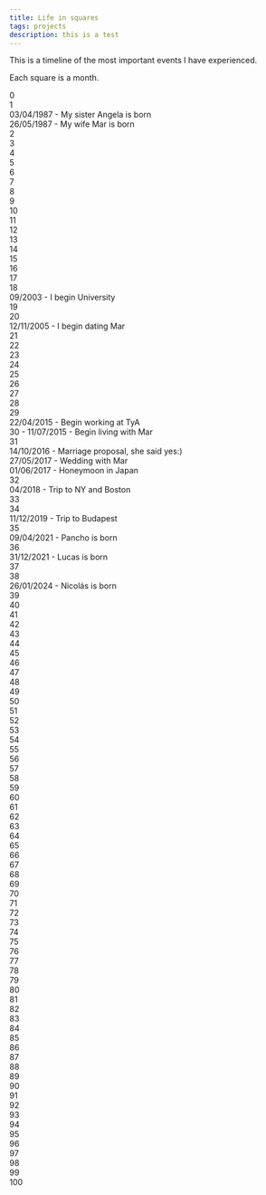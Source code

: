 ```yaml
---
title: Life in squares
tags: projects
description: this is a test
---
```


This is a timeline of the most important events I have experienced. 

Each square is a month.

<div class="vidagrid">
<div class="sq alive" title="07/1985">0</div>
<div class="sq alive" title="08/1985"></div>
<div class="sq alive" title="09/1985"></div>
<div class="sq alive" title="10/1985"></div>
<div class="sq alive" title="11/1985"></div>
<div class="sq alive" title="12/1985"></div>
<div class="sq alive" title="01/1986"></div>
<div class="sq alive" title="02/1986"></div>
<div class="sq alive" title="03/1986"></div>
<div class="sq alive" title="04/1986"></div>
<div class="sq alive" title="05/1986"></div>
<div class="sq alive" title="06/1986"></div>
<div class="sq alive" title="07/1986">1</div>
<div class="sq alive" title="08/1986"></div>
<div class="sq alive" title="09/1986"></div>
<div class="sq alive" title="10/1986"></div>
<div class="sq alive" title="11/1986"></div>
<div class="sq alive" title="12/1986"></div>
<div class="sq alive" title="01/1987"></div>
<div class="sq alive" title="02/1987"></div>
<div class="sq alive" title="03/1987"></div>
<div class="sq alive familia tooltip" title="04/1987"><span class="tooltiptext">03/04/1987 - My sister Angela is born</span></div>
<div class="sq alive familia tooltip" title="05/1987"><span class="tooltiptext">26/05/1987 - My wife Mar is born</span></div>
<div class="sq alive" title="06/1987"></div>
<div class="sq alive" title="07/1987">2</div>
<div class="sq alive" title="08/1987"></div>
<div class="sq alive" title="09/1987"></div>
<div class="sq alive" title="10/1987"></div>
<div class="sq alive" title="11/1987"></div>
<div class="sq alive" title="12/1987"></div>
<div class="sq alive" title="01/1988"></div>
<div class="sq alive" title="02/1988"></div>
<div class="sq alive" title="03/1988"></div>
<div class="sq alive" title="04/1988"></div>
<div class="sq alive" title="05/1988"></div>
<div class="sq alive" title="06/1988"></div>
<div class="sq alive" title="07/1988">3</div>
<div class="sq alive" title="08/1988"></div>
<div class="sq alive" title="09/1988"></div>
<div class="sq alive" title="10/1988"></div>
<div class="sq alive" title="11/1988"></div>
<div class="sq alive" title="12/1988"></div>
<div class="sq alive" title="01/1989"></div>
<div class="sq alive" title="02/1989"></div>
<div class="sq alive" title="03/1989"></div>
<div class="sq alive" title="04/1989"></div>
<div class="sq alive" title="05/1989"></div>
<div class="sq alive" title="06/1989"></div>
<div class="sq alive " title="07/1989">4</div>
<div class="sq alive" title="08/1989"></div>
<div class="sq alive" title="09/1989"></div>
<div class="sq alive" title="10/1989"></div>
<div class="sq alive" title="11/1989"></div>
<div class="sq alive" title="12/1989"></div>
<div class="sq alive" title="01/1990"></div>
<div class="sq alive" title="02/1990"></div>
<div class="sq alive" title="03/1990"></div>
<div class="sq alive" title="04/1990"></div>
<div class="sq alive" title="05/1990"></div>
<div class="sq alive" title="06/1990"></div>
<div class="sq alive " title="07/1990">5</div>
<div class="sq alive" title="08/1990"></div>
<div class="sq alive" title="09/1990"></div>
<div class="sq alive" title="10/1990"></div>
<div class="sq alive" title="11/1990"></div>
<div class="sq alive" title="12/1990"></div>
<div class="sq alive" title="01/1991"></div>
<div class="sq alive" title="02/1991"></div>
<div class="sq alive" title="03/1991"></div>
<div class="sq alive" title="04/1991"></div>
<div class="sq alive" title="05/1991"></div>
<div class="sq alive" title="06/1991"></div>
<div class="sq alive" title="07/1991">6</div>
<div class="sq alive" title="08/1991"></div>
<div class="sq alive" title="09/1991"></div>
<div class="sq alive" title="10/1991"></div>
<div class="sq alive" title="11/1991"></div>
<div class="sq alive" title="12/1991"></div>
<div class="sq alive" title="01/1992"></div>
<div class="sq alive" title="02/1992"></div>
<div class="sq alive" title="03/1992"></div>
<div class="sq alive" title="04/1992"></div>
<div class="sq alive" title="05/1992"></div>
<div class="sq alive" title="06/1992"></div>
<div class="sq alive" title="07/1992">7</div>
<div class="sq alive" title="08/1992"></div>
<div class="sq alive" title="09/1992"></div>
<div class="sq alive" title="10/1992"></div>
<div class="sq alive" title="11/1992"></div>
<div class="sq alive" title="12/1992"></div>
<div class="sq alive" title="01/1993"></div>
<div class="sq alive" title="02/1993"></div>
<div class="sq alive" title="03/1993"></div>
<div class="sq alive" title="04/1993"></div>
<div class="sq alive" title="05/1993"></div>
<div class="sq alive" title="06/1993"></div>
<div class="sq alive" title="07/1993">8</div>
<div class="sq alive" title="08/1993"></div>
<div class="sq alive" title="09/1993"></div>
<div class="sq alive" title="10/1993"></div>
<div class="sq alive" title="11/1993"></div>
<div class="sq alive" title="12/1993"></div>
<div class="sq alive" title="01/1994"></div>
<div class="sq alive" title="02/1994"></div>
<div class="sq alive" title="03/1994"></div>
<div class="sq alive" title="04/1994"></div>
<div class="sq alive" title="05/1994"></div>
<div class="sq alive" title="06/1994"></div>
<div class="sq alive" title="07/1994">9</div>
<div class="sq alive" title="08/1994"></div>
<div class="sq alive" title="09/1994"></div>
<div class="sq alive" title="10/1994"></div>
<div class="sq alive" title="11/1994"></div>
<div class="sq alive" title="12/1994"></div>
<div class="sq alive" title="01/1995"></div>
<div class="sq alive" title="02/1995"></div>
<div class="sq alive" title="03/1995"></div>
<div class="sq alive" title="04/1995"></div>
<div class="sq alive" title="05/1995"></div>
<div class="sq alive" title="06/1995"></div>
<div class="sq alive" title="07/1995">10</div>
<div class="sq alive" title="08/1995"></div>
<div class="sq alive" title="09/1995"></div>
<div class="sq alive" title="10/1995"></div>
<div class="sq alive" title="11/1995"></div>
<div class="sq alive" title="12/1995"></div>
<div class="sq alive" title="01/1996"></div>
<div class="sq alive" title="02/1996"></div>
<div class="sq alive" title="03/1996"></div>
<div class="sq alive" title="04/1996"></div>
<div class="sq alive" title="05/1996"></div>
<div class="sq alive" title="06/1996"></div>
<div class="sq alive" title="07/1996">11</div>
<div class="sq alive" title="08/1996"></div>
<div class="sq alive" title="09/1996"></div>
<div class="sq alive" title="10/1996"></div>
<div class="sq alive" title="11/1996"></div>
<div class="sq alive" title="12/1996"></div>
<div class="sq alive" title="01/1997"></div>
<div class="sq alive" title="02/1997"></div>
<div class="sq alive" title="03/1997"></div>
<div class="sq alive" title="04/1997"></div>
<div class="sq alive" title="05/1997"></div>
<div class="sq alive" title="06/1997"></div>
<div class="sq alive" title="07/1997">12</div>
<div class="sq alive" title="08/1997"></div>
<div class="sq alive" title="09/1997"></div>
<div class="sq alive" title="10/1997"></div>
<div class="sq alive" title="11/1997"></div>
<div class="sq alive" title="12/1997"></div>
<div class="sq alive" title="01/1998"></div>
<div class="sq alive" title="02/1998"></div>
<div class="sq alive" title="03/1998"></div>
<div class="sq alive" title="04/1998"></div>
<div class="sq alive" title="05/1998"></div>
<div class="sq alive" title="06/1998"></div>
<div class="sq alive " title="07/1998">13</div>
<div class="sq alive" title="08/1998"></div>
<div class="sq alive" title="09/1998"></div>
<div class="sq alive" title="10/1998"></div>
<div class="sq alive" title="11/1998"></div>
<div class="sq alive" title="12/1998"></div>
<div class="sq alive" title="01/1999"></div>
<div class="sq alive" title="02/1999"></div>
<div class="sq alive" title="03/1999"></div>
<div class="sq alive" title="04/1999"></div>
<div class="sq alive" title="05/1999"></div>
<div class="sq alive" title="06/1999"></div>
<div class="sq alive" title="07/1999">14</div>
<div class="sq alive" title="08/1999"></div>
<div class="sq alive" title="09/1999"></div>
<div class="sq alive" title="10/1999"></div>
<div class="sq alive" title="11/1999"></div>
<div class="sq alive" title="12/1999"></div>
<div class="sq alive" title="01/2000"></div>
<div class="sq alive" title="02/2000"></div>
<div class="sq alive" title="03/2000"></div>
<div class="sq alive" title="04/2000"></div>
<div class="sq alive" title="05/2000"></div>
<div class="sq alive" title="06/2000"></div>
<div class="sq alive" title="07/2000">15</div>
<div class="sq alive" title="08/2000"></div>
<div class="sq alive" title="09/2000"></div>
<div class="sq alive" title="10/2000"></div>
<div class="sq alive" title="11/2000"></div>
<div class="sq alive" title="12/2000"></div>
<div class="sq alive" title="01/2001"></div>
<div class="sq alive" title="02/2001"></div>
<div class="sq alive" title="03/2001"></div>
<div class="sq alive" title="04/2001"></div>
<div class="sq alive" title="05/2001"></div>
<div class="sq alive" title="06/2001"></div>
<div class="sq alive" title="07/2001">16</div>
<div class="sq alive" title="08/2001"></div>
<div class="sq alive" title="09/2001"></div>
<div class="sq alive" title="10/2001"></div>
<div class="sq alive" title="11/2001"></div>
<div class="sq alive" title="12/2001"></div>
<div class="sq alive" title="01/2002"></div>
<div class="sq alive" title="02/2002"></div>
<div class="sq alive" title="03/2002"></div>
<div class="sq alive" title="04/2002"></div>
<div class="sq alive" title="05/2002"></div>
<div class="sq alive" title="06/2002"></div>
<div class="sq alive" title="07/2002">17</div>
<div class="sq alive" title="07/2002"></div>
<div class="sq alive" title="09/2002"></div>
<div class="sq alive" title="10/2002"></div>
<div class="sq alive" title="11/2002"></div>
<div class="sq alive" title="12/2002"></div>
<div class="sq alive" title="01/2003"></div>
<div class="sq alive" title="02/2003"></div>
<div class="sq alive" title="03/2003"></div>
<div class="sq alive" title="04/2003"></div>
<div class="sq alive" title="05/2003"></div>
<div class="sq alive" title="06/2003"></div>
<div class="sq alive" title="07/2003">18</div>
<div class="sq alive" title="08/2003"></div>
<div class="sq alive trabajo tooltip" title="09/2003"><span class="tooltiptext">09/2003 - I begin University</span></div>
<div class="sq alive" title=""></div>
<div class="sq alive" title="11/2003"></div>
<div class="sq alive" title="12/2003"></div>
<div class="sq alive" title="01/2004"></div>
<div class="sq alive" title="02/2004"></div>
<div class="sq alive" title="03/2004"></div>
<div class="sq alive" title="04/2004"></div>
<div class="sq alive" title="05/2004"></div>
<div class="sq alive" title="06/2004"></div>
<div class="sq alive " title="07/2004">19</div>
<div class="sq alive" title="08/2004"></div>
<div class="sq alive" title="09/2004"></div>
<div class="sq alive" title="10/2004"></div>
<div class="sq alive" title="11/2004"></div>
<div class="sq alive" title="12/2004"></div>
<div class="sq alive" title="01/2005"></div>
<div class="sq alive" title="02/2005"></div>
<div class="sq alive" title="03/2005"></div>
<div class="sq alive" title="04/2005"></div>
<div class="sq alive" title="05/2005"></div>
<div class="sq alive" title="06/2005"></div>
<div class="sq alive " title="07/2005">20</div>
<div class="sq alive" title="08/2005"></div>
<div class="sq alive" title="09/2005"></div>
<div class="sq alive" title="10/2005"></div>
<div class="sq alive tooltip mar" title="11/2005"><span class="tooltiptext">12/11/2005 - I begin dating Mar</span></div>
<div class="sq alive" title="12/2005"></div>
<div class="sq alive" title="01/2006"></div>
<div class="sq alive" title="02/2006"></div>
<div class="sq alive" title="03/2006"></div>
<div class="sq alive" title="04/2006"></div>
<div class="sq alive" title="05/2006"></div>
<div class="sq alive" title="06/2006"></div>
<div class="sq alive " title="07/2006">21</div>
<div class="sq alive" title="08/2006"></div>
<div class="sq alive" title="09/2006"></div>
<div class="sq alive" title="10/2006"></div>
<div class="sq alive" title="11/2006"></div>
<div class="sq alive" title="12/2006"></div>
<div class="sq alive" title="01/2007"></div>
<div class="sq alive" title="02/2007"></div>
<div class="sq alive" title="03/2007"></div>
<div class="sq alive" title="04/2007"></div>
<div class="sq alive" title="05/2007"></div>
<div class="sq alive" title="06/2007"></div>
<div class="sq alive " title="07/2007">22</div>
<div class="sq alive" title="08/2007"></div>
<div class="sq alive" title=""></div>
<div class="sq alive" title=""></div>
<div class="sq alive" title=""></div>
<div class="sq alive" title=""></div>
<div class="sq alive" title=""></div>
<div class="sq alive" title=""></div>
<div class="sq alive" title=""></div>
<div class="sq alive" title=""></div>
<div class="sq alive" title=""></div>
<div class="sq alive" title=""></div>
<div class="sq alive " title="07/2008">23</div>
<div class="sq alive" title="07/2008"></div>
<div class="sq alive" title=""></div>
<div class="sq alive" title=""></div>
<div class="sq alive" title=""></div>
<div class="sq alive" title=""></div>
<div class="sq alive" title=""></div>
<div class="sq alive" title=""></div>
<div class="sq alive" title=""></div>
<div class="sq alive" title=""></div>
<div class="sq alive" title=""></div>
<div class="sq alive" title=""></div>
<div class="sq alive " title="07/2009">24</div>
<div class="sq alive" title="07/2009"></div>
<div class="sq alive" title=""></div>
<div class="sq alive" title=""></div>
<div class="sq alive" title=""></div>
<div class="sq alive" title=""></div>
<div class="sq alive" title=""></div>
<div class="sq alive" title=""></div>
<div class="sq alive" title=""></div>
<div class="sq alive" title=""></div>
<div class="sq alive" title=""></div>
<div class="sq alive" title=""></div>
<div class="sq alive " title="">25</div>
<div class="sq alive" title="07/2010"></div>
<div class="sq alive" title=""></div>
<div class="sq alive" title=""></div>
<div class="sq alive" title=""></div>
<div class="sq alive" title=""></div>
<div class="sq alive" title=""></div>
<div class="sq alive" title=""></div>
<div class="sq alive" title=""></div>
<div class="sq alive" title=""></div>
<div class="sq alive" title=""></div>
<div class="sq alive" title=""></div>
<div class="sq alive " title="">26</div>
<div class="sq alive" title="07/2011"></div>
<div class="sq alive" title=""></div>
<div class="sq alive" title=""></div>
<div class="sq alive" title=""></div>
<div class="sq alive" title=""></div>
<div class="sq alive" title=""></div>
<div class="sq alive" title=""></div>
<div class="sq alive" title=""></div>
<div class="sq alive" title=""></div>
<div class="sq alive" title=""></div>
<div class="sq alive" title=""></div>
<div class="sq alive " title="">27</div>
<div class="sq alive" title="07/2012"></div>
<div class="sq alive" title=""></div>
<div class="sq alive" title=""></div>
<div class="sq alive" title=""></div>
<div class="sq alive" title=""></div>
<div class="sq alive" title=""></div>
<div class="sq alive" title=""></div>
<div class="sq alive" title=""></div>
<div class="sq alive" title=""></div>
<div class="sq alive" title=""></div>
<div class="sq alive" title=""></div>
<div class="sq alive " title="">28</div>
<div class="sq alive" title="07/2013"></div>
<div class="sq alive" title="08/2013"></div>
<div class="sq alive" title="09/2013"></div>
<div class="sq alive" title="10/2013"></div>
<div class="sq alive" title="11/2013"></div>
<div class="sq alive" title="12/2013"></div>
<div class="sq alive" title="01/2014"></div>
<div class="sq alive" title="02/2014"></div>
<div class="sq alive" title="03/2014"></div>
<div class="sq alive" title="05/2014"></div>
<div class="sq alive" title="06/2014"></div>
<div class="sq alive " title="07/2014">29</div>
<div class="sq alive" title="08/2014"></div>
<div class="sq alive" title="09/2014"></div>
<div class="sq alive" title="10/2014"></div>
<div class="sq alive" title="11/2014"></div>
<div class="sq alive" title="12/2014"></div>
<div class="sq alive" title="01/2015"></div>
<div class="sq alive" title="02/2015"></div>
<div class="sq alive" title="03/2015"></div>
<div class="sq alive trabajo tooltip" title="04/2015"><span class="tooltiptext">22/04/2015 - Begin working at TyA</span></div>
<div class="sq alive" title="05/2015"></div>
<div class="sq alive" title="06/2015"></div>
<div class="sq alive casa tooltip" title="07/2015">30 - <span class="tooltiptext">11/07/2015 - Begin living with Mar</span></div>
<div class="sq alive" title="08/2015"></div>
<div class="sq alive" title="09/2015"></div>
<div class="sq alive" title="10/2015"></div>
<div class="sq alive" title="11/2015"></div>
<div class="sq alive" title="12/2015"></div>
<div class="sq alive" title="01/2016"></div>
<div class="sq alive" title="02/2016"></div>
<div class="sq alive" title="03/2016"></div>
<div class="sq alive " title="04/2016"></div>
<div class="sq alive" title="05/2016"></div>
<div class="sq alive" title="06/2016"></div>
<div class="sq alive" title="07/2016">31</div>
<div class="sq alive" title="08/2016"></div>
<div class="sq alive" title="09/2016"></div>
<div class="sq alive mar tooltip" title="10/2016"><span class="tooltiptext">14/10/2016 - Marriage proposal, she said yes:)</span></div>
<div class="sq alive" title="11/2016"></div>
<div class="sq alive" title="12/2016"></div>
<div class="sq alive" title="01/2017"></div>
<div class="sq alive" title="02/2017"></div>
<div class="sq alive" title="03/2017"></div>
<div class="sq alive" title="04/2017"></div>
<div class="sq alive mar tooltip" title="05/2017"><span class="tooltiptext">27/05/2017 - Wedding with Mar</span></div>
<div class="sq alive viaje tooltip" title="06/2017"><span class="tooltiptext">01/06/2017 - Honeymoon in Japan</span></div>
<div class="sq alive" title="07/2017">32</div>
<div class="sq alive" title="08/2017"></div>
<div class="sq alive" title="09/2017"></div>
<div class="sq alive" title="10/2017"></div>
<div class="sq alive" title="11/2017"></div>
<div class="sq alive" title="12/2017"></div>
<div class="sq alive" title="01/2018"></div>
<div class="sq alive" title="02/2018"></div>
<div class="sq alive" title="03/2018"></div>
<div class="sq alive viaje tooltip" title="04/2018"><span class="tooltiptext">04/2018 - Trip to NY and Boston</span></div>
<div class="sq alive" title="05/2018"></div>
<div class="sq alive" title="06/2018"></div>
<div class="sq alive " title="07/2018">33</div>
<div class="sq alive" title="08/2018"></div>
<div class="sq alive" title="09/2018"></div>
<div class="sq alive" title="10/2018"></div>
<div class="sq alive" title="11/2018"></div>
<div class="sq alive" title="12/2018"></div>
<div class="sq alive" title="01/2019"></div>
<div class="sq alive" title="02/2019"></div>
<div class="sq alive" title="03/2019"></div>
<div class="sq alive" title="04/2019"></div>
<div class="sq alive" title="05/2019"></div>
<div class="sq alive" title="06/2019"></div>
<div class="sq alive" title="07/2019">34</div>
<div class="sq alive" title="08/2019"></div>
<div class="sq alive" title="09/2019"></div>
<div class="sq alive" title="10/2019"></div>
<div class="sq alive" title="11/2019"></div>
<div class="sq alive viaje" title="12/2019">11/12/2019 - Trip to Budapest</div>
<div class="sq alive" title="01/2020"></div>
<div class="sq alive" title="02/2020"></div>
<div class="sq alive" title="03/2020"></div>
<div class="sq alive" title="04/2020"></div>
<div class="sq alive" title="05/2020"></div>
<div class="sq alive" title=""></div>
<div class="sq alive" title="07/2020">35</div>
<div class="sq alive" title=""></div>
<div class="sq alive" title=""></div>
<div class="sq alive" title=""></div>
<div class="sq alive" title=""></div>
<div class="sq alive" title=""></div>
<div class="sq alive" title=""></div>
<div class="sq alive" title=""></div>
<div class="sq alive" title=""></div>
<div class="sq alive familia" title="04/2021">09/04/2021 - Pancho is born</div>
<div class="sq alive" title=""></div>
<div class="sq alive" title=""></div>
<div class="sq alive" title="07/2021">36</div>
<div class="sq alive" title=""></div>
<div class="sq alive" title=""></div>
<div class="sq alive" title=""></div>
<div class="sq alive" title=""></div>
<div class="sq alive familia" title="12/2021">31/12/2021 - Lucas is born</div>
<div class="sq alive" title=""></div>
<div class="sq alive" title=""></div>
<div class="sq alive" title=""></div>
<div class="sq alive" title=""></div>
<div class="sq alive" title=""></div>
<div class="sq alive" title=""></div>
<div class="sq alive" title="">37</div>
<div class="sq alive" title=""></div>
<div class="sq alive" title=""></div>
<div class="sq alive" title=""></div>
<div class="sq alive" title=""></div>
<div class="sq alive" title=""></div>
<div class="sq alive" title=""></div>
<div class="sq alive" title=""></div>
<div class="sq alive" title=""></div>
<div class="sq alive" title=""></div>
<div class="sq alive" title=""></div>
<div class="sq alive" title=""></div>
<div class="sq alive" title="07/2023">38</div>
<div class="sq alive" title="08/2023"></div>
<div class="sq alive" title="09/2023"></div>
<div class="sq alive" title="10/2023"></div>
<div class="sq alive" title="11/2023"></div>
<div class="sq alive" title="12/2023"></div>
<div class="sq alive familia" title="01/2024">26/01/2024 - Nicolás is born</div>
<div class="sq alive" title="02/2024"></div>
<div class="sq alive" title="03/2024"></div>
<div class="sq alive" title="04/2024"></div>
<div class="sq alive" title="05/2024"></div>
<div class="sq alive" title="06/2024"></div>
<div class="sq alive" title="07/2024">39</div>
<div class="sq alive" title="08/2024"></div>
<div class="sq alive" title="09/2024"></div>
<div class="sq alive" title="10/2024"></div>
<div class="sq " title=""></div>
<div class="sq " title=""></div>
<div class="sq " title=""></div>
<div class="sq " title=""></div>
<div class="sq " title=""></div>
<div class="sq " title=""></div>
<div class="sq " title=""></div>
<div class="sq " title=""></div>
<div class="sq " title="">40</div>
<div class="sq " title=""></div>
<div class="sq " title=""></div>
<div class="sq " title=""></div>
<div class="sq " title=""></div>
<div class="sq " title=""></div>
<div class="sq " title=""></div>
<div class="sq " title=""></div>
<div class="sq " title=""></div>
<div class="sq " title=""></div>
<div class="sq " title=""></div>
<div class="sq " title=""></div>
<div class="sq " title="">41</div>
<div class="sq " title=""></div>
<div class="sq " title=""></div>
<div class="sq " title=""></div>
<div class="sq " title=""></div>
<div class="sq " title=""></div>
<div class="sq " title=""></div>
<div class="sq " title=""></div>
<div class="sq " title=""></div>
<div class="sq " title=""></div>
<div class="sq " title=""></div>
<div class="sq " title=""></div>
<div class="sq " title="">42</div>
<div class="sq " title=""></div>
<div class="sq " title=""></div>
<div class="sq " title=""></div>
<div class="sq " title=""></div>
<div class="sq " title=""></div>
<div class="sq " title=""></div>
<div class="sq " title=""></div>
<div class="sq " title=""></div>
<div class="sq " title=""></div>
<div class="sq " title=""></div>
<div class="sq " title=""></div>
<div class="sq " title="">43</div>
<div class="sq " title=""></div>
<div class="sq " title=""></div>
<div class="sq " title=""></div>
<div class="sq " title=""></div>
<div class="sq " title=""></div>
<div class="sq " title=""></div>
<div class="sq " title=""></div>
<div class="sq " title=""></div>
<div class="sq " title=""></div>
<div class="sq " title=""></div>
<div class="sq " title=""></div>
<div class="sq " title="">44</div>
<div class="sq " title=""></div>
<div class="sq " title=""></div>
<div class="sq " title=""></div>
<div class="sq " title=""></div>
<div class="sq " title=""></div>
<div class="sq " title=""></div>
<div class="sq " title=""></div>
<div class="sq " title=""></div>
<div class="sq " title=""></div>
<div class="sq " title=""></div>
<div class="sq " title=""></div>
<div class="sq " title="">45</div>
<div class="sq " title=""></div>
<div class="sq " title=""></div>
<div class="sq " title=""></div>
<div class="sq " title=""></div>
<div class="sq " title=""></div>
<div class="sq " title=""></div>
<div class="sq " title=""></div>
<div class="sq " title=""></div>
<div class="sq " title=""></div>
<div class="sq " title=""></div>
<div class="sq " title=""></div>
<div class="sq " title="">46</div>
<div class="sq " title=""></div>
<div class="sq " title=""></div>
<div class="sq " title=""></div>
<div class="sq " title=""></div>
<div class="sq " title=""></div>
<div class="sq " title=""></div>
<div class="sq " title=""></div>
<div class="sq " title=""></div>
<div class="sq " title=""></div>
<div class="sq " title=""></div>
<div class="sq " title=""></div>
<div class="sq " title="">47</div>
<div class="sq " title=""></div>
<div class="sq " title=""></div>
<div class="sq " title=""></div>
<div class="sq " title=""></div>
<div class="sq " title=""></div>
<div class="sq " title=""></div>
<div class="sq " title=""></div>
<div class="sq " title=""></div>
<div class="sq " title=""></div>
<div class="sq " title=""></div>
<div class="sq " title=""></div>
<div class="sq " title="">48</div>
<div class="sq " title=""></div>
<div class="sq " title=""></div>
<div class="sq " title=""></div>
<div class="sq " title=""></div>
<div class="sq " title=""></div>
<div class="sq " title=""></div>
<div class="sq " title=""></div>
<div class="sq " title=""></div>
<div class="sq " title=""></div>
<div class="sq " title=""></div>
<div class="sq " title=""></div>
<div class="sq " title="">49</div>
<div class="sq " title=""></div>
<div class="sq " title=""></div>
<div class="sq " title=""></div>
<div class="sq " title=""></div>
<div class="sq " title=""></div>
<div class="sq " title=""></div>
<div class="sq " title=""></div>
<div class="sq " title=""></div>
<div class="sq " title=""></div>
<div class="sq " title=""></div>
<div class="sq " title=""></div>
<div class="sq " title="">50</div>
<div class="sq " title=""></div>
<div class="sq " title=""></div>
<div class="sq " title=""></div>
<div class="sq " title=""></div>
<div class="sq " title=""></div>
<div class="sq " title=""></div>
<div class="sq " title=""></div>
<div class="sq " title=""></div>
<div class="sq " title=""></div>
<div class="sq " title=""></div>
<div class="sq " title=""></div>
<div class="sq " title="">51</div>
<div class="sq " title=""></div>
<div class="sq " title=""></div>
<div class="sq " title=""></div>
<div class="sq " title=""></div>
<div class="sq " title=""></div>
<div class="sq " title=""></div>
<div class="sq " title=""></div>
<div class="sq " title=""></div>
<div class="sq " title=""></div>
<div class="sq " title=""></div>
<div class="sq " title=""></div>
<div class="sq " title="">52</div>
<div class="sq " title=""></div>
<div class="sq " title=""></div>
<div class="sq " title=""></div>
<div class="sq " title=""></div>
<div class="sq " title=""></div>
<div class="sq " title=""></div>
<div class="sq " title=""></div>
<div class="sq " title=""></div>
<div class="sq " title=""></div>
<div class="sq " title=""></div>
<div class="sq " title=""></div>
<div class="sq " title="">53</div>
<div class="sq " title=""></div>
<div class="sq " title=""></div>
<div class="sq " title=""></div>
<div class="sq " title=""></div>
<div class="sq " title=""></div>
<div class="sq " title=""></div>
<div class="sq " title=""></div>
<div class="sq " title=""></div>
<div class="sq " title=""></div>
<div class="sq " title=""></div>
<div class="sq " title=""></div>
<div class="sq " title="">54</div>
<div class="sq " title=""></div>
<div class="sq " title=""></div>
<div class="sq " title=""></div>
<div class="sq " title=""></div>
<div class="sq " title=""></div>
<div class="sq " title=""></div>
<div class="sq " title=""></div>
<div class="sq " title=""></div>
<div class="sq " title=""></div>
<div class="sq " title=""></div>
<div class="sq " title=""></div>
<div class="sq " title="">55</div>
<div class="sq " title=""></div>
<div class="sq " title=""></div>
<div class="sq " title=""></div>
<div class="sq " title=""></div>
<div class="sq " title=""></div>
<div class="sq " title=""></div>
<div class="sq " title=""></div>
<div class="sq " title=""></div>
<div class="sq " title=""></div>
<div class="sq " title=""></div>
<div class="sq " title=""></div>
<div class="sq " title="">56</div>
<div class="sq " title=""></div>
<div class="sq " title=""></div>
<div class="sq " title=""></div>
<div class="sq " title=""></div>
<div class="sq " title=""></div>
<div class="sq " title=""></div>
<div class="sq " title=""></div>
<div class="sq " title=""></div>
<div class="sq " title=""></div>
<div class="sq " title=""></div>
<div class="sq " title=""></div>
<div class="sq " title="">57</div>
<div class="sq " title=""></div>
<div class="sq " title=""></div>
<div class="sq " title=""></div>
<div class="sq " title=""></div>
<div class="sq " title=""></div>
<div class="sq " title=""></div>
<div class="sq " title=""></div>
<div class="sq " title=""></div>
<div class="sq " title=""></div>
<div class="sq " title=""></div>
<div class="sq " title=""></div>
<div class="sq " title="">58</div>
<div class="sq " title=""></div>
<div class="sq " title=""></div>
<div class="sq " title=""></div>
<div class="sq " title=""></div>
<div class="sq " title=""></div>
<div class="sq " title=""></div>
<div class="sq " title=""></div>
<div class="sq " title=""></div>
<div class="sq " title=""></div>
<div class="sq " title=""></div>
<div class="sq " title=""></div>
<div class="sq " title="">59</div>
<div class="sq " title=""></div>
<div class="sq " title=""></div>
<div class="sq " title=""></div>
<div class="sq " title=""></div>
<div class="sq " title=""></div>
<div class="sq " title=""></div>
<div class="sq " title=""></div>
<div class="sq " title=""></div>
<div class="sq " title=""></div>
<div class="sq " title=""></div>
<div class="sq " title=""></div>
<div class="sq " title="">60</div>
<div class="sq " title=""></div>
<div class="sq " title=""></div>
<div class="sq " title=""></div>
<div class="sq " title=""></div>
<div class="sq " title=""></div>
<div class="sq " title=""></div>
<div class="sq " title=""></div>
<div class="sq " title=""></div>
<div class="sq " title=""></div>
<div class="sq " title=""></div>
<div class="sq " title=""></div>
<div class="sq " title="">61</div>
<div class="sq " title=""></div>
<div class="sq " title=""></div>
<div class="sq " title=""></div>
<div class="sq " title=""></div>
<div class="sq " title=""></div>
<div class="sq " title=""></div>
<div class="sq " title=""></div>
<div class="sq " title=""></div>
<div class="sq " title=""></div>
<div class="sq " title=""></div>
<div class="sq " title=""></div>
<div class="sq " title="">62</div>
<div class="sq " title=""></div>
<div class="sq " title=""></div>
<div class="sq " title=""></div>
<div class="sq " title=""></div>
<div class="sq " title=""></div>
<div class="sq " title=""></div>
<div class="sq " title=""></div>
<div class="sq " title=""></div>
<div class="sq " title=""></div>
<div class="sq " title=""></div>
<div class="sq " title=""></div>
<div class="sq " title="">63</div>
<div class="sq " title=""></div>
<div class="sq " title=""></div>
<div class="sq " title=""></div>
<div class="sq " title=""></div>
<div class="sq " title=""></div>
<div class="sq " title=""></div>
<div class="sq " title=""></div>
<div class="sq " title=""></div>
<div class="sq " title=""></div>
<div class="sq " title=""></div>
<div class="sq " title=""></div>
<div class="sq " title="">64</div>
<div class="sq " title=""></div>
<div class="sq " title=""></div>
<div class="sq " title=""></div>
<div class="sq " title=""></div>
<div class="sq " title=""></div>
<div class="sq " title=""></div>
<div class="sq " title=""></div>
<div class="sq " title=""></div>
<div class="sq " title=""></div>
<div class="sq " title=""></div>
<div class="sq " title=""></div>
<div class="sq " title="">65</div>
<div class="sq " title=""></div>
<div class="sq " title=""></div>
<div class="sq " title=""></div>
<div class="sq " title=""></div>
<div class="sq " title=""></div>
<div class="sq " title=""></div>
<div class="sq " title=""></div>
<div class="sq " title=""></div>
<div class="sq " title=""></div>
<div class="sq " title=""></div>
<div class="sq " title=""></div>
<div class="sq " title="">66</div>
<div class="sq " title=""></div>
<div class="sq " title=""></div>
<div class="sq " title=""></div>
<div class="sq " title=""></div>
<div class="sq " title=""></div>
<div class="sq " title=""></div>
<div class="sq " title=""></div>
<div class="sq " title=""></div>
<div class="sq " title=""></div>
<div class="sq " title=""></div>
<div class="sq " title=""></div>
<div class="sq " title="">67</div>
<div class="sq " title=""></div>
<div class="sq " title=""></div>
<div class="sq " title=""></div>
<div class="sq " title=""></div>
<div class="sq " title=""></div>
<div class="sq " title=""></div>
<div class="sq " title=""></div>
<div class="sq " title=""></div>
<div class="sq " title=""></div>
<div class="sq " title=""></div>
<div class="sq " title=""></div>
<div class="sq " title="">68</div>
<div class="sq " title=""></div>
<div class="sq " title=""></div>
<div class="sq " title=""></div>
<div class="sq " title=""></div>
<div class="sq " title=""></div>
<div class="sq " title=""></div>
<div class="sq " title=""></div>
<div class="sq " title=""></div>
<div class="sq " title=""></div>
<div class="sq " title=""></div>
<div class="sq " title=""></div>
<div class="sq " title="">69</div>
<div class="sq " title=""></div>
<div class="sq " title=""></div>
<div class="sq " title=""></div>
<div class="sq " title=""></div>
<div class="sq " title=""></div>
<div class="sq " title=""></div>
<div class="sq " title=""></div>
<div class="sq " title=""></div>
<div class="sq " title=""></div>
<div class="sq " title=""></div>
<div class="sq " title=""></div>
<div class="sq " title="">70</div>
<div class="sq " title=""></div>
<div class="sq " title=""></div>
<div class="sq " title=""></div>
<div class="sq " title=""></div>
<div class="sq " title=""></div>
<div class="sq " title=""></div>
<div class="sq " title=""></div>
<div class="sq " title=""></div>
<div class="sq " title=""></div>
<div class="sq " title=""></div>
<div class="sq " title=""></div>
<div class="sq " title="">71</div>
<div class="sq " title=""></div>
<div class="sq " title=""></div>
<div class="sq " title=""></div>
<div class="sq " title=""></div>
<div class="sq " title=""></div>
<div class="sq " title=""></div>
<div class="sq " title=""></div>
<div class="sq " title=""></div>
<div class="sq " title=""></div>
<div class="sq " title=""></div>
<div class="sq " title=""></div>
<div class="sq " title="">72</div>
<div class="sq " title=""></div>
<div class="sq " title=""></div>
<div class="sq " title=""></div>
<div class="sq " title=""></div>
<div class="sq " title=""></div>
<div class="sq " title=""></div>
<div class="sq " title=""></div>
<div class="sq " title=""></div>
<div class="sq " title=""></div>
<div class="sq " title=""></div>
<div class="sq " title=""></div>
<div class="sq " title="">73</div>
<div class="sq " title=""></div>
<div class="sq " title=""></div>
<div class="sq " title=""></div>
<div class="sq " title=""></div>
<div class="sq " title=""></div>
<div class="sq " title=""></div>
<div class="sq " title=""></div>
<div class="sq " title=""></div>
<div class="sq " title=""></div>
<div class="sq " title=""></div>
<div class="sq " title=""></div>
<div class="sq " title="">74</div>
<div class="sq " title=""></div>
<div class="sq " title=""></div>
<div class="sq " title=""></div>
<div class="sq " title=""></div>
<div class="sq " title=""></div>
<div class="sq " title=""></div>
<div class="sq " title=""></div>
<div class="sq " title=""></div>
<div class="sq " title=""></div>
<div class="sq " title=""></div>
<div class="sq " title=""></div>
<div class="sq " title="">75</div>
<div class="sq " title=""></div>
<div class="sq " title=""></div>
<div class="sq " title=""></div>
<div class="sq " title=""></div>
<div class="sq " title=""></div>
<div class="sq " title=""></div>
<div class="sq " title=""></div>
<div class="sq " title=""></div>
<div class="sq " title=""></div>
<div class="sq " title=""></div>
<div class="sq " title=""></div>
<div class="sq " title="">76</div>
<div class="sq " title=""></div>
<div class="sq " title=""></div>
<div class="sq " title=""></div>
<div class="sq " title=""></div>
<div class="sq " title=""></div>
<div class="sq " title=""></div>
<div class="sq " title=""></div>
<div class="sq " title=""></div>
<div class="sq " title=""></div>
<div class="sq " title=""></div>
<div class="sq " title=""></div>
<div class="sq " title="">77</div>
<div class="sq " title=""></div>
<div class="sq " title=""></div>
<div class="sq " title=""></div>
<div class="sq " title=""></div>
<div class="sq " title=""></div>
<div class="sq " title=""></div>
<div class="sq " title=""></div>
<div class="sq " title=""></div>
<div class="sq " title=""></div>
<div class="sq " title=""></div>
<div class="sq " title=""></div>
<div class="sq " title="">78</div>
<div class="sq " title=""></div>
<div class="sq " title=""></div>
<div class="sq " title=""></div>
<div class="sq " title=""></div>
<div class="sq " title=""></div>
<div class="sq " title=""></div>
<div class="sq " title=""></div>
<div class="sq " title=""></div>
<div class="sq " title=""></div>
<div class="sq " title=""></div>
<div class="sq " title=""></div>
<div class="sq " title="">79</div>
<div class="sq " title=""></div>
<div class="sq " title=""></div>
<div class="sq " title=""></div>
<div class="sq " title=""></div>
<div class="sq " title=""></div>
<div class="sq " title=""></div>
<div class="sq " title=""></div>
<div class="sq " title=""></div>
<div class="sq " title=""></div>
<div class="sq " title=""></div>
<div class="sq " title=""></div>
<div class="sq " title="">80</div>
<div class="sq " title=""></div>
<div class="sq " title=""></div>
<div class="sq " title=""></div>
<div class="sq " title=""></div>
<div class="sq " title=""></div>
<div class="sq muerte" title="Esperanza de vida de un hombre en España"></div>
<div class="sq " title=""></div>
<div class="sq " title=""></div>
<div class="sq " title=""></div>
<div class="sq " title=""></div>
<div class="sq " title=""></div>
<div class="sq " title="">81</div>
<div class="sq " title=""></div>
<div class="sq " title=""></div>
<div class="sq " title=""></div>
<div class="sq " title=""></div>
<div class="sq " title=""></div>
<div class="sq " title=""></div>
<div class="sq " title=""></div>
<div class="sq " title=""></div>
<div class="sq " title=""></div>
<div class="sq " title=""></div>
<div class="sq " title=""></div>
<div class="sq " title="">82</div>
<div class="sq " title=""></div>
<div class="sq " title=""></div>
<div class="sq " title=""></div>
<div class="sq " title=""></div>
<div class="sq " title=""></div>
<div class="sq " title=""></div>
<div class="sq " title=""></div>
<div class="sq " title=""></div>
<div class="sq " title=""></div>
<div class="sq " title=""></div>
<div class="sq " title=""></div>
<div class="sq " title="">83</div>
<div class="sq " title=""></div>
<div class="sq " title=""></div>
<div class="sq " title=""></div>
<div class="sq " title=""></div>
<div class="sq " title=""></div>
<div class="sq " title=""></div>
<div class="sq " title=""></div>
<div class="sq " title=""></div>
<div class="sq " title=""></div>
<div class="sq " title=""></div>
<div class="sq " title=""></div>
<div class="sq " title="">84</div>
<div class="sq " title=""></div>
<div class="sq " title=""></div>
<div class="sq " title=""></div>
<div class="sq " title=""></div>
<div class="sq " title=""></div>
<div class="sq " title=""></div>
<div class="sq " title=""></div>
<div class="sq " title=""></div>
<div class="sq " title=""></div>
<div class="sq " title=""></div>
<div class="sq " title=""></div>
<div class="sq " title="">85</div>
<div class="sq " title=""></div>
<div class="sq " title=""></div>
<div class="sq " title=""></div>
<div class="sq " title=""></div>
<div class="sq " title=""></div>
<div class="sq " title=""></div>
<div class="sq " title=""></div>
<div class="sq " title=""></div>
<div class="sq " title=""></div>
<div class="sq " title=""></div>
<div class="sq " title=""></div>
<div class="sq " title="">86</div>
<div class="sq " title=""></div>
<div class="sq " title=""></div>
<div class="sq " title=""></div>
<div class="sq " title=""></div>
<div class="sq " title=""></div>
<div class="sq " title=""></div>
<div class="sq " title=""></div>
<div class="sq " title=""></div>
<div class="sq " title=""></div>
<div class="sq " title=""></div>
<div class="sq " title=""></div>
<div class="sq " title="">87</div>
<div class="sq " title=""></div>
<div class="sq " title=""></div>
<div class="sq " title=""></div>
<div class="sq " title=""></div>
<div class="sq " title=""></div>
<div class="sq " title=""></div>
<div class="sq " title=""></div>
<div class="sq " title=""></div>
<div class="sq " title=""></div>
<div class="sq " title=""></div>
<div class="sq " title=""></div>
<div class="sq " title="">88</div>
<div class="sq " title=""></div>
<div class="sq " title=""></div>
<div class="sq " title=""></div>
<div class="sq " title=""></div>
<div class="sq " title=""></div>
<div class="sq " title=""></div>
<div class="sq " title=""></div>
<div class="sq " title=""></div>
<div class="sq " title=""></div>
<div class="sq " title=""></div>
<div class="sq " title=""></div>
<div class="sq " title="">89</div>
<div class="sq " title=""></div>
<div class="sq " title=""></div>
<div class="sq " title=""></div>
<div class="sq " title=""></div>
<div class="sq " title=""></div>
<div class="sq " title=""></div>
<div class="sq " title=""></div>
<div class="sq " title=""></div>
<div class="sq " title=""></div>
<div class="sq " title=""></div>
<div class="sq " title=""></div>
<div class="sq " title="">90</div>
<div class="sq " title=""></div>
<div class="sq " title=""></div>
<div class="sq " title=""></div>
<div class="sq " title=""></div>
<div class="sq " title=""></div>
<div class="sq " title=""></div>
<div class="sq " title=""></div>
<div class="sq " title=""></div>
<div class="sq " title=""></div>
<div class="sq " title=""></div>
<div class="sq " title=""></div>
<div class="sq " title="">91</div>
<div class="sq " title=""></div>
<div class="sq " title=""></div>
<div class="sq " title=""></div>
<div class="sq " title=""></div>
<div class="sq " title=""></div>
<div class="sq " title=""></div>
<div class="sq " title=""></div>
<div class="sq " title=""></div>
<div class="sq " title=""></div>
<div class="sq " title=""></div>
<div class="sq " title=""></div>
<div class="sq " title="">92</div>
<div class="sq " title=""></div>
<div class="sq " title=""></div>
<div class="sq " title=""></div>
<div class="sq " title=""></div>
<div class="sq " title=""></div>
<div class="sq " title=""></div>
<div class="sq " title=""></div>
<div class="sq " title=""></div>
<div class="sq " title=""></div>
<div class="sq " title=""></div>
<div class="sq " title=""></div>
<div class="sq " title="">93</div>
<div class="sq " title=""></div>
<div class="sq " title=""></div>
<div class="sq " title=""></div>
<div class="sq " title=""></div>
<div class="sq " title=""></div>
<div class="sq " title=""></div>
<div class="sq " title=""></div>
<div class="sq " title=""></div>
<div class="sq " title=""></div>
<div class="sq " title=""></div>
<div class="sq " title=""></div>
<div class="sq " title="">94</div>
<div class="sq " title=""></div>
<div class="sq " title=""></div>
<div class="sq " title=""></div>
<div class="sq " title=""></div>
<div class="sq " title=""></div>
<div class="sq " title=""></div>
<div class="sq " title=""></div>
<div class="sq " title=""></div>
<div class="sq " title=""></div>
<div class="sq " title=""></div>
<div class="sq " title=""></div>
<div class="sq " title="">95</div>
<div class="sq " title=""></div>
<div class="sq " title=""></div>
<div class="sq " title=""></div>
<div class="sq " title=""></div>
<div class="sq " title=""></div>
<div class="sq " title=""></div>
<div class="sq " title=""></div>
<div class="sq " title=""></div>
<div class="sq " title=""></div>
<div class="sq " title=""></div>
<div class="sq " title=""></div>
<div class="sq " title="">96</div>
<div class="sq " title=""></div>
<div class="sq " title=""></div>
<div class="sq " title=""></div>
<div class="sq " title=""></div>
<div class="sq " title=""></div>
<div class="sq " title=""></div>
<div class="sq " title=""></div>
<div class="sq " title=""></div>
<div class="sq " title=""></div>
<div class="sq " title=""></div>
<div class="sq " title=""></div>
<div class="sq " title="">97</div>
<div class="sq " title=""></div>
<div class="sq " title=""></div>
<div class="sq " title=""></div>
<div class="sq " title=""></div>
<div class="sq " title=""></div>
<div class="sq " title=""></div>
<div class="sq " title=""></div>
<div class="sq " title=""></div>
<div class="sq " title=""></div>
<div class="sq " title=""></div>
<div class="sq " title=""></div>
<div class="sq " title="">98</div>
<div class="sq " title=""></div>
<div class="sq " title=""></div>
<div class="sq " title=""></div>
<div class="sq " title=""></div>
<div class="sq " title=""></div>
<div class="sq " title=""></div>
<div class="sq " title=""></div>
<div class="sq " title=""></div>
<div class="sq " title=""></div>
<div class="sq " title=""></div>
<div class="sq " title=""></div>
<div class="sq " title="">99</div>
<div class="sq " title=""></div>
<div class="sq " title=""></div>
<div class="sq " title=""></div>
<div class="sq " title=""></div>
<div class="sq " title=""></div>
<div class="sq " title=""></div>
<div class="sq " title=""></div>
<div class="sq " title=""></div>
<div class="sq " title=""></div>
<div class="sq " title=""></div>
<div class="sq " title=""></div>
<div class="sq " title="">100</div>
<div class="sq " title=""></div>
<div class="sq " title=""></div>
<div class="sq " title=""></div>
<div class="sq " title=""></div>
<div class="sq " title=""></div>
<div class="sq " title=""></div>
<div class="sq " title=""></div>
<div class="sq " title=""></div>
<div class="sq " title=""></div>
<div class="sq " title=""></div>
<div class="sq " title=""></div>


